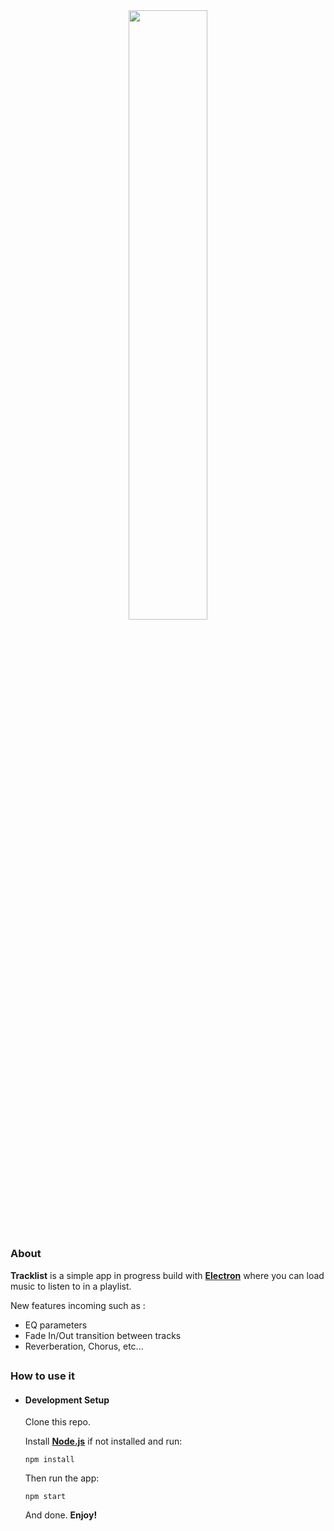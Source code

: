 <div align="center">
<img src="https://i.ibb.co/QjSHzMX/tracklist.png" style="width:50%">
</div>

## 

### About

**Tracklist** is a simple app in progress build with <a href="https://electronjs.org" target="_blank"> **Electron**</a> where you can load music to listen to in a playlist.

New features incoming such as : 
- EQ parameters
- Fade In/Out transition between tracks
- Reverberation, Chorus, etc...

## 

### How to use it

- #### Development Setup

	Clone this repo.

	Install <a target="_blank" href="https://nodejs.org/">**Node.js**</a> if not installed and run:

	`npm install`

	Then run the app:
	
	`npm start`
	
	And done. **Enjoy!**

